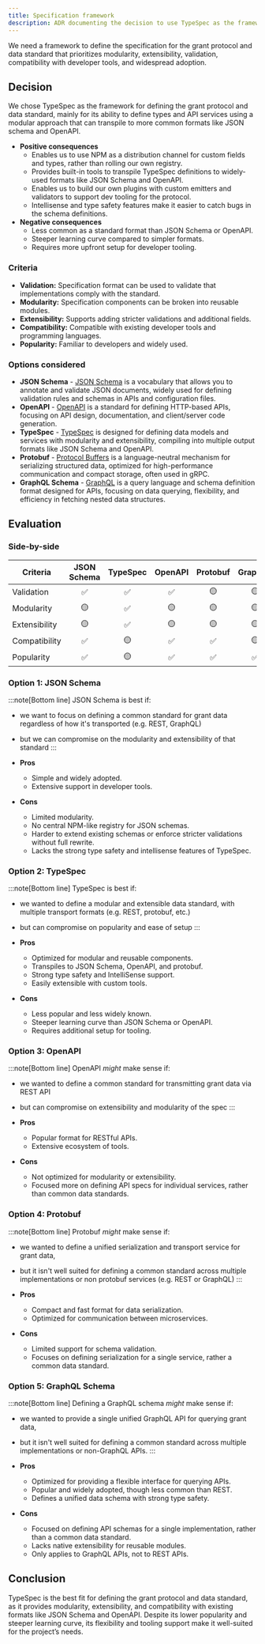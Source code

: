 ```yaml
---
title: Specification framework
description: ADR documenting the decision to use TypeSpec as the framework for defining the grant protocol and data standard.
---
```


We need a framework to define the specification for the grant protocol and data standard that prioritizes modularity, extensibility, validation, compatibility with developer tools, and widespread adoption.

## Decision

We chose TypeSpec as the framework for defining the grant protocol and data standard, mainly for its ability to define types and API services using a modular approach that can transpile to more common formats like JSON schema and OpenAPI.

- **Positive consequences**
  - Enables us to use NPM as a distribution channel for custom fields and types, rather than rolling our own registry.
  - Provides built-in tools to transpile TypeSpec definitions to widely-used formats like JSON Schema and OpenAPI.
  - Enables us to build our own plugins with custom emitters and validators to support dev tooling for the protocol.
  - Intellisense and type safety features make it easier to catch bugs in the schema definitions.
- **Negative consequences**
  - Less common as a standard format than JSON Schema or OpenAPI.
  - Steeper learning curve compared to simpler formats.
  - Requires more upfront setup for developer tooling.

### Criteria

- **Validation:** Specification format can be used to validate that implementations comply with the standard.
- **Modularity:** Specification components can be broken into reusable modules.
- **Extensibility:** Supports adding stricter validations and additional fields.
- **Compatibility:** Compatible with existing developer tools and programming languages.
- **Popularity:** Familiar to developers and widely used.

### Options considered

- **JSON Schema** - [JSON Schema](https://json-schema.org/) is a vocabulary that allows you to annotate and validate JSON documents, widely used for defining validation rules and schemas in APIs and configuration files.
- **OpenAPI** - [OpenAPI](https://swagger.io/specification/) is a standard for defining HTTP-based APIs, focusing on API design, documentation, and client/server code generation.
- **TypeSpec** - [TypeSpec](https://microsoft.github.io/typespec/) is designed for defining data models and services with modularity and extensibility, compiling into multiple output formats like JSON Schema and OpenAPI.
- **Protobuf** - [Protocol Buffers](https://protobuf.dev/) is a language-neutral mechanism for serializing structured data, optimized for high-performance communication and compact storage, often used in gRPC.
- **GraphQL Schema** - [GraphQL](https://graphql.org/) is a query language and schema definition format designed for APIs, focusing on data querying, flexibility, and efficiency in fetching nested data structures.

## Evaluation

### Side-by-side

| Criteria      | JSON Schema | TypeSpec | OpenAPI | Protobuf | GraphQL |
| ------------- | :---------: | :------: | :-----: | :------: | :-----: |
| Validation    |     ✅      |    ✅    |   ✅    |    🟡    |   🟡    |
| Modularity    |     🟡      |    ✅    |   🟡    |    🟡    |   🟡    |
| Extensibility |     🟡      |    ✅    |   🟡    |    🟡    |   🟡    |
| Compatibility |     ✅      |    🟡    |   ✅    |    ✅    |   🟡    |
| Popularity    |     ✅      |    🟡    |   ✅    |    ✅    |   ✅    |

### Option 1: JSON Schema

:::note[Bottom line]
JSON Schema is best if:

- we want to focus on defining a common standard for grant data
  regardless of how it's transported (e.g. REST, GraphQL)
- but we can compromise on the modularity and extensibility of that standard
  :::

- **Pros**
  - Simple and widely adopted.
  - Extensive support in developer tools.
- **Cons**
  - Limited modularity.
  - No central NPM-like registry for JSON schemas.
  - Harder to extend existing schemas or enforce stricter validations without full rewrite.
  - Lacks the strong type safety and intellisense features of TypeSpec.

### Option 2: TypeSpec

:::note[Bottom line]
TypeSpec is best if:

- we wanted to define a modular and extensible data standard,
  with multiple transport formats (e.g. REST, protobuf, etc.)
- but can compromise on popularity and ease of setup
  :::

- **Pros**
  - Optimized for modular and reusable components.
  - Transpiles to JSON Schema, OpenAPI, and protobuf.
  - Strong type safety and IntelliSense support.
  - Easily extensible with custom tools.
- **Cons**
  - Less popular and less widely known.
  - Steeper learning curve than JSON Schema or OpenAPI.
  - Requires additional setup for tooling.

### Option 3: OpenAPI

:::note[Bottom line]
OpenAPI _might_ make sense if:

- we wanted to define a common standard for transmitting grant data via REST API
- but can compromise on extensibility and modularity of the spec
  :::

- **Pros**
  - Popular format for RESTful APIs.
  - Extensive ecosystem of tools.
- **Cons**
  - Not optimized for modularity or extensibility.
  - Focused more on defining API specs for individual services, rather than common data standards.

### Option 4: Protobuf

:::note[Bottom line]
Protobuf _might_ make sense if:

- we wanted to define a unified serialization and transport service for grant data,
- but it isn't well suited for defining a common standard across multiple
  implementations or non protobuf services (e.g. REST or GraphQL)
  :::

- **Pros**
  - Compact and fast format for data serialization.
  - Optimized for communication between microservices.
- **Cons**
  - Limited support for schema validation.
  - Focuses on defining serialization for a single service, rather a common data standard.

### Option 5: GraphQL Schema

:::note[Bottom line]
Defining a GraphQL schema _might_ make sense if:

- we wanted to provide a single unified GraphQL API for querying grant data,
- but it isn't well suited for defining a common standard across multiple
  implementations or non-GraphQL APIs.
  :::

- **Pros**
  - Optimized for providing a flexible interface for querying APIs.
  - Popular and widely adopted, though less common than REST.
  - Defines a unified data schema with strong type safety.
- **Cons**
  - Focused on defining API schemas for a single implementation, rather than a common data standard.
  - Lacks native extensibility for reusable modules.
  - Only applies to GraphQL APIs, not to REST APIs.

## Conclusion

TypeSpec is the best fit for defining the grant protocol and data standard, as it provides modularity, extensibility, and compatibility with existing formats like JSON Schema and OpenAPI. Despite its lower popularity and steeper learning curve, its flexibility and tooling support make it well-suited for the project’s needs.
